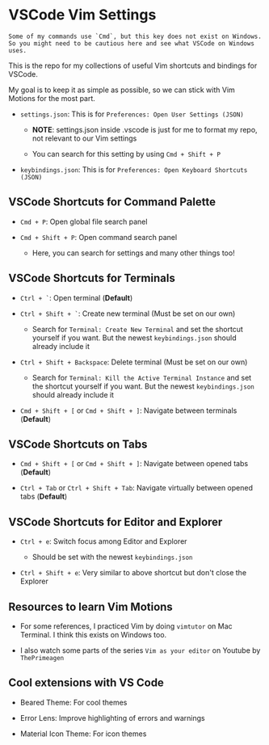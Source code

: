 # VSCode Vim Settings 

```
Some of my commands use `Cmd`, but this key does not exist on Windows.
So you might need to be cautious here and see what VSCode on Windows uses.
```

This is the repo for my collections of useful Vim shortcuts and bindings for VSCode.

My goal is to keep it as simple as possible, so we can stick with Vim Motions for the most part.

- `` settings.json ``: This is for `Preferences: Open User Settings (JSON)` 

    - **NOTE**: settings.json inside .vscode is just for me to format my repo, not relevant to our Vim settings
 
    - You can search for this setting by using `` Cmd + Shift + P ``

- `` keybindings.json ``: This is for `Preferences: Open Keyboard Shortcuts (JSON)`

## VSCode Shortcuts for Command Palette

- `` Cmd + P ``: Open global file search panel

- `` Cmd + Shift + P ``: Open command search panel

    - Here, you can search for settings and many other things too!

## VSCode Shortcuts for Terminals

- `` Ctrl + ` ``: Open terminal (**Default**)

- `` Ctrl + Shift + ` ``: Create new terminal (Must be set on our own)

    - Search for `Terminal: Create New Terminal` and set the shortcut yourself if you want. But the newest `keybindings.json` should already include it

- `` Ctrl + Shift + Backspace ``: Delete terminal (Must be set on our own)

    - Search for `Terminal: Kill the Active Terminal Instance` and set the shortcut yourself if you want. But the newest `keybindings.json` should already include it

- `` Cmd + Shift + [ `` or `` Cmd + Shift + ] ``: Navigate between terminals (**Default**)

## VSCode Shortcuts on Tabs

- `` Cmd + Shift + [ `` or `` Cmd + Shift + ] ``: Navigate between opened tabs (**Default**)

- `` Ctrl + Tab `` or `` Ctrl + Shift + Tab ``: Navigate virtually between opened tabs (**Default**)

## VSCode Shortcuts for Editor and Explorer

- `` Ctrl + e ``: Switch focus among Editor and Explorer

  - Should be set with the newest `keybindings.json`

- `` Ctrl + Shift + e ``: Very similar to above shortcut but don't close the Explorer

## Resources to learn Vim Motions

- For some references, I practiced Vim by doing `vimtutor` on Mac Terminal. I think this exists on Windows too.

- I also watch some parts of the series `Vim as your editor` on Youtube by `ThePrimeagen`

## Cool extensions with VS Code

- Beared Theme: For cool themes

- Error Lens: Improve highlighting of errors and warnings

- Material Icon Theme: For icon themes